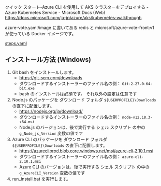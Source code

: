 ﻿クイック スタート-Azure CLI を使用して AKS クラスターをデプロイする - Azure Kubernetes Service - Microsoft Docs (Web)
https://docs.microsoft.com/ja-jp/azure/aks/kubernetes-walkthrough

azure-vote.yaml/image に書いてある redis と microsoft/azure-vote-front:v1 が使っている Docker イメージです。

[steps.yaml](steps.yaml)


## インストール方法 (Windows)

1. Git bash をインストールします。
    - https://git-scm.com/downloads
	- ダウンロードするインストーラーのファイル名の例： `Git-2.27.0-64-bit.exe`
	- bash のインストールは必須です。 それ以外の設定は任意です
2. Node.js のパッケージを ダウンロード フォルダ `${USERPROFILE}\Downloads` の直下に配置します。
	- https://nodejs.org/ja/download/
	- ダウンロードするインストーラーのファイル名の例： `node-v12.18.3-x64.msi`
	- Node.js のバージョンは、後で実行する シェル スクリプト の中の `g_Node_js_Version` 変数の値です
3. Azure CLI のパッケージを ダウンロード フォルダ `${USERPROFILE}\Downloads` の直下に配置します。
	- https://azurecliprod.blob.core.windows.net/msi/azure-cli-2.10.1.msi
	- ダウンロードするインストーラーのファイル名の例： `azure-cli-2.10.1.msi`
	- Azure CLI のバージョンは、後で実行する シェル スクリプト の中の `g_AzureCLI_Version` 変数の値です
4. run_install.bat を実行します。

